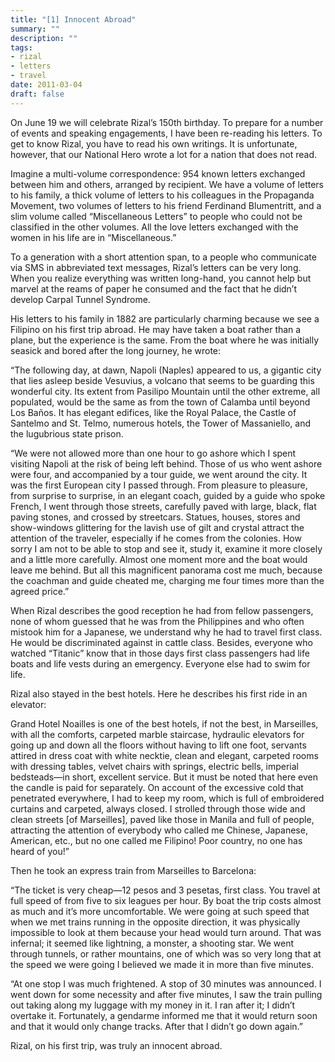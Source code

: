```yaml
---
title: "[1] Innocent Abroad"
summary: ""
description: ""
tags:
- rizal
- letters
- travel
date: 2011-03-04
draft: false
---
```


On June 19 we will celebrate Rizal’s 150th birthday. To prepare for a number of events and speaking engagements, I have been re-reading his letters. To get to know Rizal, you have to read his own writings. It is unfortunate, however, that our National Hero wrote a lot for a nation that does not read.

Imagine a multi-volume correspondence: 954 known letters exchanged between him and others, arranged by recipient. We have a volume of letters to his family, a thick volume of letters to his colleagues in the Propaganda Movement, two volumes of letters to his friend Ferdinand Blumentritt, and a slim volume called “Miscellaneous Letters” to people who could not be classified in the other volumes. All the love letters exchanged with the women in his life are in “Miscellaneous.”

To a generation with a short attention span, to a people who communicate via SMS in abbreviated text messages, Rizal’s letters can be very long. When you realize everything was written long-hand, you cannot help but marvel at the reams of paper he consumed and the fact that he didn’t develop Carpal Tunnel Syndrome.

His letters to his family in 1882 are particularly charming because we see a Filipino on his first trip abroad. He may have taken a boat rather than a plane, but the experience is the same. From the boat where he was initially seasick and bored after the long journey, he wrote:

“The following day, at dawn, Napoli (Naples) appeared to us, a gigantic city that lies asleep beside Vesuvius, a volcano that seems to be guarding this wonderful city. Its extent from Pasilipo Mountain until the other extreme, all populated, would be the same as from the town of Calamba until beyond Los Baños. It has elegant edifices, like the Royal Palace, the Castle of Santelmo and St. Telmo, numerous hotels, the Tower of Massaniello, and the lugubrious state prison.

“We were not allowed more than one hour to go ashore which I spent visiting Napoli at the risk of being left behind. Those of us who went ashore were four, and accompanied by a tour guide, we went around the city. It was the first European city I passed through. From pleasure to pleasure, from surprise to surprise, in an elegant coach, guided by a guide who spoke French, I went through those streets, carefully paved with large, black, flat paving stones, and crossed by streetcars. Statues, houses, stores and show-windows glittering for the lavish use of gilt and crystal attract the attention of the traveler, especially if he comes from the colonies. How sorry I am not to be able to stop and see it, study it, examine it more closely and a little more carefully. Almost one moment more and the boat would leave me behind. But all this magnificent panorama cost me much, because the coachman and guide cheated me, charging me four times more than the agreed price.”

When Rizal describes the good reception he had from fellow passengers, none of whom guessed that he was from the Philippines and who often mistook him for a Japanese, we understand why he had to travel first class. He would be discriminated against in cattle class. Besides, everyone who watched “Titanic” know that in those days first class passengers had life boats and life vests during an emergency. Everyone else had to swim for life.

Rizal also stayed in the best hotels. Here he describes his first ride in an elevator:

Grand Hotel Noailles is one of the best hotels, if not the best, in Marseilles, with all the comforts, carpeted marble staircase, hydraulic elevators for going up and down all the floors without having to lift one foot, servants attired in dress coat with white necktie, clean and elegant, carpeted rooms with dressing tables, velvet chairs with springs, electric bells, imperial bedsteads—in short, excellent service. But it must be noted that here even the candle is paid for separately. On account of the excessive cold that penetrated everywhere, I had to keep my room, which is full of embroidered curtains and carpeted, always closed. I strolled through those wide and clean streets [of Marseilles], paved like those in Manila and full of people, attracting the attention of everybody who called me Chinese, Japanese, American, etc., but no one called me Filipino! Poor country, no one has heard of you!”

Then he took an express train from Marseilles to Barcelona:

“The ticket is very cheap—12 pesos and 3 pesetas, first class. You travel at full speed of from five to six leagues per hour. By boat the trip costs almost as much and it’s more uncomfortable. We were going at such speed that when we met trains running in the opposite direction, it was physically impossible to look at them because your head would turn around. That was infernal; it seemed like lightning, a monster, a shooting star. We went through tunnels, or rather mountains, one of which was so very long that at the speed we were going I believed we made it in more than five minutes.

“At one stop I was much frightened. A stop of 30 minutes was announced. I went down for some necessity and after five minutes, I saw the train pulling out taking along my luggage with my money in it. I ran after it; I didn’t overtake it. Fortunately, a gendarme informed me that it would return soon and that it would only change tracks. After that I didn’t go down again.”

Rizal, on his first trip, was truly an innocent abroad.
